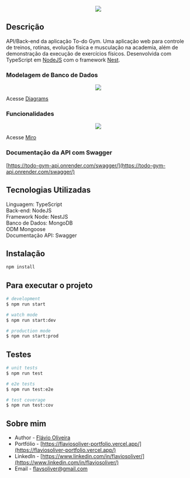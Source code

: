 <p align="center">
  <img src="https://lh3.googleusercontent.com/u/0/drive-viewer/AFGJ81p2c3lRG25UnHsUQEx1CfP8Kj0s0hyGO1fBUphjT9Uf-MvnXYMiwlCiFNyEGjcm_cpUiT1svgEyhofemEjBrLuKWeSp=w1366-h657">
</p>

## Descrição

API/Back-end da aplicação To-do Gym.
Uma aplicação web para controle de treinos, rotinas, evolução física e musculação na academia, além de demonstração da execução de exercícios físicos.
Desenvolvida com TypeScript em [NodeJS](https://nodejs.org/) com o framework [Nest](https://github.com/nestjs/nest).

### Modelagem de Banco de Dados

<div align="center">
  <img src="https://lh3.googleusercontent.com/drive-viewer/AFGJ81qeGhkhqaQXxuEhcDHg00K7Yx1zbmD-9joZzIN0dIWzlffEDDU70Ra8RrJ1SctxIcHVej7dlCvDaPz6t95X3FvOOE8-=w1366-h657">
</div>

Acesse [Diagrams](https://viewer.diagrams.net/?tags=%7B%7D&highlight=0000ff&edit=_blank&layers=1&nav=1&title=to-do_gym#Uhttps%3A%2F%2Fdrive.google.com%2Fuc%3Fid%3D1INebgsRbgjSd2onzwfBrgx-lUyiCDaGn%26export%3Ddownload)

### Funcionalidades

<div align="center">
  <img src="https://lh3.googleusercontent.com/drive-viewer/AFGJ81qDfWDqIXNV9OxDu0HyUyt7yZUBtUFREH4fSDYDE12pR9oH5VRRbzeQEAq3YwRocFnG7amuV4q5TJJdGrlaxVohyTqatA=w1366-h657">
</div>

Acesse [Miro](https://miro.com/app/board/uXjVMJ3Hzc8=/?share_link_id=536868401744)

### Documentação da API com Swagger

[https://todo-gym-api.onrender.com/swagger/](https://todo-gym-api.onrender.com/swagger/)

## Tecnologias Utilizadas

Linguagem: TypeScript<br />
Back-end: NodeJS<br />
Framework Node: NestJS<br />
Banco de Dados: MongoDB<br />
ODM Mongoose<br />
Documentação API: Swagger<br />

## Instalação

```bash
npm install
```

## Para executar o projeto

```bash
# development
$ npm run start

# watch mode
$ npm run start:dev

# production mode
$ npm run start:prod
```

## Testes

```bash
# unit tests
$ npm run test

# e2e tests
$ npm run test:e2e

# test coverage
$ npm run test:cov
```

## Sobre mim

- Author - [Flávio Oliveira](https://github.com/flaviosoliver)
- Portfólio - [https://flaviosoliver-portfolio.vercel.app/](https://flaviosoliver-portfolio.vercel.app/)
- LinkedIn - [https://www.linkedin.com/in/flaviosoliver/](https://www.linkedin.com/in/flaviosoliver/)
- Email - [flavsoliver@gmail.com](mailto:flavsoliver@gmail.com)
